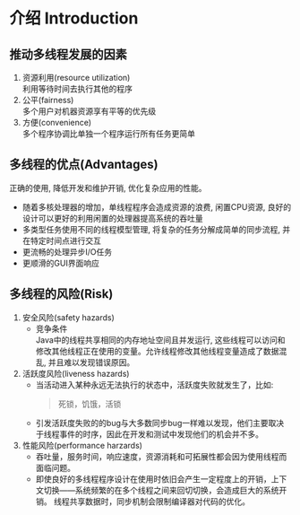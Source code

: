 # 介绍 Introduction

## 推动多线程发展的因素
1. 资源利用(resource utilization)<br>利用等待时间去执行其他的程序
2. 公平(fairness)<br>多个用户对机器资源享有平等的优先级
3. 方便(convenience)<br>多个程序协调比单独一个程序运行所有任务更简单

## 多线程的优点(Advantages)
正确的使用, 降低开发和维护开销, 优化复杂应用的性能。
- 随着多核处理器的增加，单线程程序会造成资源的浪费, 闲置CPU资源, 良好的设计可以更好的利用闲置的处理器提高系统的吞吐量
- 多类型任务使用不同的线程模型管理, 将复杂的任务分解成简单的同步流程, 并在特定时间点进行交互
- 更流畅的处理异步I/O任务
- 更顺滑的GUI界面响应

## 多线程的风险(Risk)
1. 安全风险(safety hazards)
    - 竞争条件<br>Java中的线程共享相同的内存地址空间且并发运行, 这些线程可以访问和修改其他线程正在使用的变量。允许线程修改其他线程变量造成了数据混乱, 并且难以发现错误原因。
2. 活跃度风险(liveness hazards)
    - 当活动进入某种永远无法执行的状态中，活跃度失败就发生了，比如:
      >死锁，饥饿，活锁
    - 引发活跃度失败的的bug与大多数同步bug一样难以发现，他们主要取决于线程事件的时序，因此在开发和测试中发现他们的机会并不多。
3. 性能风险(performance harzards)
    - 吞吐量，服务时间，响应速度，资源消耗和可拓展性都会因为使用线程而面临问题。
    - 即使良好的多线程程序设计在使用时依旧会产生一定程度上的开销，上下文切换——系统频繁的在多个线程之间来回切切换，会造成巨大的系统开销。
    线程共享数据时，同步机制会限制编译器对代码的优化。
    
